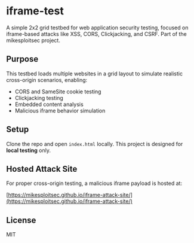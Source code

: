 # iframe-test

A simple 2x2 grid testbed for web application security testing, focused on iframe-based attacks like XSS, CORS, Clickjacking, and CSRF. Part of the mikesploitsec project.

## Purpose

This testbed loads multiple websites in a grid layout to simulate realistic cross-origin scenarios, enabling:

- CORS and SameSite cookie testing
- Clickjacking testing
- Embedded content analysis
- Malicious iframe behavior simulation

## Setup

Clone the repo and open `index.html` locally. This project is designed for **local testing** only.

## Hosted Attack Site

For proper cross-origin testing, a malicious iframe payload is hosted at:

[https://mikesploitsec.github.io/iframe-attack-site/](https://mikesploitsec.github.io/iframe-attack-site/)

## License

MIT
